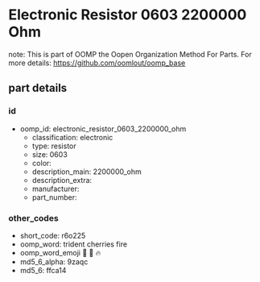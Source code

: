 # Electronic Resistor 0603 2200000 Ohm  

note: This is part of OOMP the Oopen Organization Method For Parts. For more details: https://github.com/oomlout/oomp_base

##  part details





### id
* oomp_id: electronic_resistor_0603_2200000_ohm
  * classification: electronic
  * type: resistor
  * size: 0603
  * color: 
  * description_main: 2200000_ohm
  * description_extra: 
  * manufacturer: 
  * part_number: 

### other_codes
* short_code: r6o225
* oomp_word: trident cherries fire
* oomp_word_emoji :trident: :cherries: :fire:
* md5_6_alpha: 9zaqc
* md5_6: ffca14